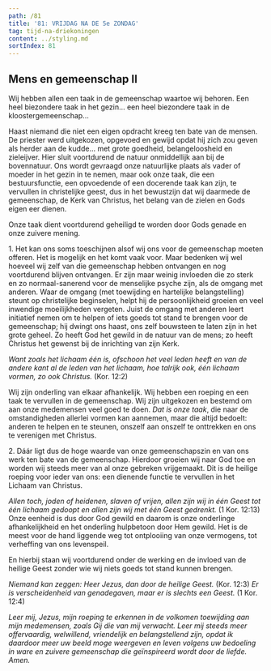 ```yaml
---
path: /81
title: '81: VRIJDAG NA DE 5e ZONDAG'
tag: tijd-na-driekoningen
content: ../styling.md
sortIndex: 81
---
```


## Mens en gemeenschap II

Wij hebben allen een taak in de gemeenschap waartoe wij behoren. Een heel biezondere taak in het gezin... een heel biezondere taak in de kloostergemeenschap...

Haast niemand die niet een eigen opdracht kreeg ten bate van de mensen. De priester werd uitgekozen, opgevoed en gewijd opdat hij zich zou geven als herder aan de kudde... met grote goedheid, belangeloosheid en zieleijver. Hier sluit voortdurend de natuur onmiddellijk aan bij de bovennatuur. Ons wordt gevraagd onze natuurlijke plaats als vader of moeder in het gezin in te nemen, maar ook onze taak, die een bestuursfunctie, een opvoedende of een docerende taak kan zijn, te vervullen in christelijke geest, dus in het bewustzijn dat wij daarmede de gemeenschap, de Kerk van Christus, het belang van de zielen en Gods eigen eer dienen.

Onze taak dient voortdurend geheiligd te worden door Gods genade en onze zuivere mening.

1\. Het kan ons soms toeschijnen alsof wij ons voor de gemeenschap moeten offeren. Het is mogelijk en het komt vaak voor. Maar bedenken wij wel hoeveel wij zelf van die gemeenschap hebben ontvangen en nog voortdurend blijven ontvangen. Er zijn maar weinig invloeden die zo sterk en zo normaal-sanerend voor de menselijke psyche zijn, als de omgang met anderen. Waar de omgang (met toewijding en hartelijke belangstelling) steunt op christelijke beginselen, helpt hij de persoonlijkheid groeien en veel inwendige moeilijkheden vergeten. Juist de omgang met anderen leert initiatief nemen om te helpen of iets goeds tot stand te brengen voor de gemeenschap; hij dwingt ons haast, ons zelf bouwsteen te laten zijn in het grote geheel. Zo heeft God het gewild in de natuur van de mens; zo heeft Christus het gewenst bij de inrichting van zijn Kerk.

_Want zoals het lichaam één is, ofschoon het veel leden heeft en van de andere kant al de leden van het lichaam, hoe talrijk ook, één lichaam vormen, zo ook Christus._ (Kor. 12:2)

Wij zijn onderling van elkaar afhankelijk. Wij hebben een roeping en een taak te vervullen in de gemeenschap. Wij zijn uitgekozen en bestemd om aan onze medemensen veel goed te doen. _Dat is onze taak_, die naar de omstandigheden allerlei vormen kan aannemen, maar die altijd bedoelt: anderen te helpen en te steunen, onszelf aan onszelf te onttrekken en ons te verenigen met Christus.

2\. Dáár ligt dus de hoge waarde van onze gemeenschapszin en van ons werk ten bate van de gemeenschap. Hierdoor groeien wij naar God toe en worden wij steeds meer van al onze gebreken vrijgemaakt. Dit is de heilige roeping voor ieder van ons: een dienende functie te vervullen in het Lichaam van Christus.

_Allen toch, joden of heidenen, slaven of vrijen, allen zijn wij in één Geest tot één lichaam gedoopt en allen zijn wij met één Geest gedrenkt._ (1 Kor. 12:13) Onze eenheid is dus door God gewild en daarom is onze onderlinge afhankelijkheid en het onderling hulpbetoon door Hem gewild. Het is de meest voor de hand liggende weg tot ontplooiing van onze vermogens, tot verheffing van ons levenspeil.

En hierbij staan wij voortdurend onder de werking en de invloed van de heilige Geest zonder wie wij niets goeds tot stand kunnen brengen.

_Niemand kan zeggen: Heer Jezus, dan door de heilige Geest._ (Kor. 12:3) _Er is verscheidenheid van genadegaven, maar er is slechts een Geest._ (1 Kor. 12:4)

_Leer mij, Jezus, mijn roeping te erkennen in de volkomen toewijding aan mijn medemensen, zoals Gij die van mij verwacht. Leer mij steeds meer offervaardig, welwillend, vriendelijk en belangstellend zijn, opdat ik daardoor meer uw beeld moge weergeven en leven volgens uw bedoeling in ware en zuivere gemeenschap die geïnspireerd wordt door de liefde. Amen._
